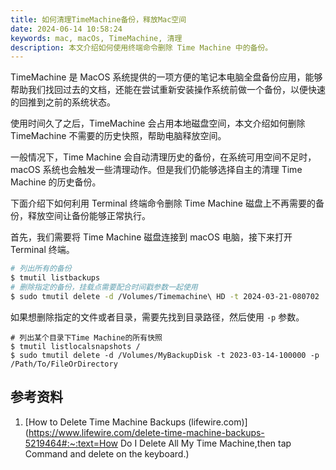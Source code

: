 ```yaml
---
title: 如何清理TimeMachine备份，释放Mac空间
date: 2024-06-14 10:58:24
keywords: mac, macOs, TimeMachine, 清理
description: 本文介绍如何使用终端命令删除 Time Machine 中的备份。
---
```


TimeMachine 是 MacOS 系统提供的一项方便的笔记本电脑全盘备份应用，能够帮助我们找回过去的文档，还能在尝试重新安装操作系统前做一个备份，以便快速的回推到之前的系统状态。

使用时间久了之后，TimeMachine 会占用本地磁盘空间，本文介绍如何删除 TimeMachine 不需要的历史快照，帮助电脑释放空间。

一般情况下，Time Machine 会自动清理历史的备份，在系统可用空间不足时，macOS 系统也会触发一些清理动作。但是我们仍能够选择自主的清理 Time Machine 的历史备份。


下面介绍下如何利用 Terminal 终端命令删除 Time Machine 磁盘上不再需要的备份，释放空间让备份能够正常执行。

首先，我们需要将 Time Machine 磁盘连接到 macOS 电脑，接下来打开 Terminal 终端。

```sh
# 列出所有的备份
$ tmutil listbackups
# 删除指定的备份，挂载点需要配合时间戳参数一起使用
$ sudo tmutil delete -d /Volumes/Timemachine\ HD -t 2024-03-21-080702
```

如果想删除指定的文件或者目录，需要先找到目录路径，然后使用 `-p` 参数。

```
# 列出某个目录下Time Machine的所有快照
$ tmutil listlocalsnapshots /
$ sudo tmutil delete -d /Volumes/MyBackupDisk -t 2023-03-14-100000 -p /Path/To/FileOrDirectory
```

## 参考资料

1. [How to Delete Time Machine Backups (lifewire.com)](https://www.lifewire.com/delete-time-machine-backups-5219464#:~:text=How Do I Delete All My Time Machine,then tap Command and delete on the keyboard.)